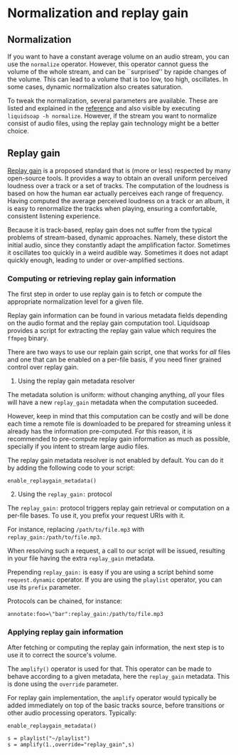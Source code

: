 Normalization and replay gain
=============================
Normalization
-------------
If you want to have a constant average volume on an audio stream, you can use the `normalize` operator. However, this operator cannot guess the volume of the whole stream, and can be ``surprised'' by rapide changes of the volume. This can lead to a volume that is too low, too high, oscillates. In some cases, dynamic normalization also creates saturation.

To tweak the normalization, several parameters are available. These are listed and explained in the [reference](reference.html) and also visible by executing `liquidsoap -h normalize`. However, if the stream you want to normalize consist of audio files, using the replay gain technology might be a better choice.

Replay gain
-----------
[Replay gain](https://en.wikipedia.org/wiki/ReplayGain) is a proposed standard that is (more or less) respected by many open-source tools. It provides a way to obtain an overall uniform perceived loudness over a track or a set of tracks. The computation of the loudness is based on how the human ear actually perceives each range of frequency. Having computed the average perceived loudness on a track or an album, it is easy to renormalize the tracks when playing, ensuring a comfortable, consistent listening experience.

Because it is track-based, replay gain does not suffer from the typical problems of stream-based, dynamic approaches. Namely, these distort the initial audio, since they constantly adapt the amplification factor. Sometimes it oscillates too quickly in a weird audible way. Sometimes it does not adapt quickly enough, leading to under or over-amplified sections.

### Computing or retrieving replay gain information

The first step in order to use replay gain is to fetch or compute the appropriate normalization level for a given file.

Replay gain information can be found in various metadata fields depending on the audio format and the replay gain computation tool.
Liquidsoap provides a script for extracting the replay gain value which requires the `ffmpeg` binary.

There are two ways to use our replain gain script, one that works for _all_ files and one that can be enabled on a 
per-file basis, if you need finer grained control over replay gain.

1. Using the replay gain metadata resolver

The metadata solution is uniform: without changing anything, *all* your
files will have a new `replay_gain` metadata when the computation suceeded.

However, keep in mind that this computation can be costly and will be done each time a remote file is
downloaded to be prepared for streaming unless it already has the information pre-computed. For this 
reason, it is recommended to pre-compute replay gain information as much as possible, specially
if you intent to stream large audio files.

The replay gain metadata resolver is not enabled by default. You can do it
by adding the following code to your script:
```liquidsoap
enable_replaygain_metadata()
```

2. Using the `replay_gain:` protocol

The `replay_gain:` protocol triggers replay gain retrieval or computation on 
a per-file bases. To use it, you prefix your request URIs with it.

For instance, replacing `/path/to/file.mp3` with `replay_gain:/path/to/file.mp3`.

When resolving such a request, a call to our script will be issued, 
resulting in your file having the extra `replay_gain` metadata.

Prepending `replay_gain:` is easy if you are using a script
behind some `request.dynamic` operator. If you are using the
`playlist` operator, you can use its `prefix` parameter.

Protocols can be chained, for instance:
```
annotate:foo=\"bar":replay_gain:/path/to/file.mp3
```

### Applying replay gain information

After fetching or computing the replay gain information, the next step is to use it to correct the source's volume.

The `amplify()` operator is used for that. This operator can be made to behave according to a given metadata, here the `replay_gain` metadata. This is 
done using the `override` parameter.

For replay gain implementation, the `amplify` operator would typically be added immediately on top of the basic tracks source, before transitions or other audio processing operators. Typically:
```liquidsoap
enable_replaygain_metadata()

s = playlist("~/playlist")
s = amplify(1.,override="replay_gain",s)
```
